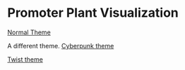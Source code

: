 
# Promoter Plant Visualization

[Normal Theme](Promoter_viz_theme1.jpg)

A different theme. [Cyberpunk theme](https://github.com/business-science/free_r_tips/blob/master/016_cyberpunk_ggplot/016_cyberpunk_ggplot.R)

[Twist theme](Promoter_viz_theme2.jpg)
